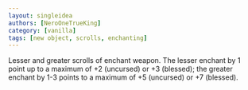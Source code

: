 ```yaml
---
layout: singleidea
authors: [NeroOneTrueKing]
category: [vanilla]
tags: [new object, scrolls, enchanting]
---
```

Lesser and greater scrolls of enchant weapon. The lesser enchant by 1 point up to a maximum of +2 (uncursed) or +3 (blessed); the greater enchant by 1-3 points to a maximum of +5 (uncursed) or +7 (blessed).

